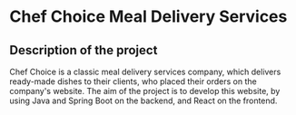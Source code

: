 # Chef Choice Meal Delivery Services

## Description of the project

Chef Choice is a classic meal delivery services company, which delivers ready-made dishes to their clients, who placed their orders on the company's website.
The aim of the project is to develop this website, by using Java and Spring Boot on the backend, and React on the frontend.



